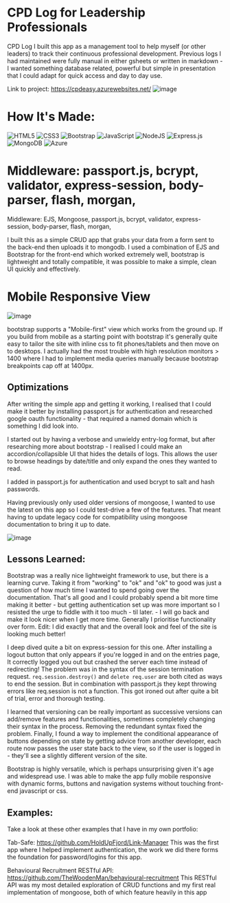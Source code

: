 # CPD Log for Leadership Professionals

CPD Log
I built this app as a management tool to help myself (or other leaders) to track their continuous professional development. Previous logs I had maintained were fully manual in either gsheets or written in markdown - I wanted something database related, powerful but simple in presentation that I could adapt for quick access and day to day use.

Link to project: https://cpdeasy.azurewebsites.net/
![image](https://user-images.githubusercontent.com/85075266/192169575-f0fe9582-903d-445a-8743-ee48446679c7.png)

# How It's Made:

![HTML5](https://img.shields.io/badge/html5-%23E34F26.svg?style=for-the-badge&logo=html5&logoColor=white)
![CSS3](https://img.shields.io/badge/css3-%231572B6.svg?style=for-the-badge&logo=css3&logoColor=white)
![Bootstrap](https://img.shields.io/badge/bootstrap-%23563D7C.svg?style=for-the-badge&logo=bootstrap&logoColor=white)
![JavaScript](https://img.shields.io/badge/javascript-%23323330.svg?style=for-the-badge&logo=javascript&logoColor=%23F7DF1E)
![NodeJS](https://img.shields.io/badge/node.js-6DA55F?style=for-the-badge&logo=node.js&logoColor=white)
![Express.js](https://img.shields.io/badge/express.js-%23404d59.svg?style=for-the-badge&logo=express&logoColor=%2361DAFB)
![MongoDB](https://img.shields.io/badge/MongoDB-%234ea94b.svg?style=for-the-badge&logo=mongodb&logoColor=white)
![Azure](https://img.shields.io/badge/azure-%230072C6.svg?style=for-the-badge&logo=microsoftazure&logoColor=white)

# Middleware: passport.js, bcrypt, validator, express-session, body-parser, flash, morgan,

Middleware: EJS, Mongoose, passport.js, bcrypt, validator, express-session, body-parser, flash, morgan,

I built this as a simple CRUD app that grabs your data from a form sent to the back-end then uploads it to mongodb. I used a combination of EJS and Bootstrap for the front-end which worked extremely well, bootstrap is lightweight and totally compatible, it was possible to make a simple, clean UI quickly and effectively.

# Mobile Responsive View

![image](https://user-images.githubusercontent.com/85075266/192169634-5d97053e-79fc-4c15-9b8e-e6b946309c67.png)

bootstrap supports a "Mobile-first" view which works from the ground up. If you build from mobile as a starting point with bootstrap it's generally quite easy to tailor the site with inline css to fit phones/tablets and then move on to desktops. I actually had the most trouble with high resolution monitors > 1400 where I had to implement media queries manually because bootstrap breakpoints cap off at 1400px.

## Optimizations

After writing the simple app and getting it working, I realised that I could make it better by installing passport.js for authentication and researched google oauth functionality - that required a named domain which is something I did look into.

I started out by having a verbose and unwieldy entry-log format, but after researching more about bootstrap - I realised I could make an accordion/collapsible UI that hides the details of logs. This allows the user to browse headings by date/title and only expand the ones they wanted to read.

I added in passport.js for authentication and used bcrypt to salt and hash passwords.

Having previously only used older versions of mongoose, I wanted to use the latest on this app so I could test-drive a few of the features. That meant having to update legacy code for compatibility using mongoose documentation to bring it up to date.

![image](https://user-images.githubusercontent.com/85075266/192169591-2371c257-b2ef-4c6a-b183-83033e68bc46.png)

## Lessons Learned:

Bootstrap was a really nice lightweight framework to use, but there is a learning curve. Taking it from "working" to "ok" and "ok" to good was just a question of how much time I wanted to spend going over the documentation. That's all good and I could probably spend a bit more time making it better - but getting authentication set up was more important so I resisted the urge to fiddle with it too much - til later. - I will go back and make it look nicer when I get more time. Generally I prioritise functionality over form. Edit: I did exactly that and the overall look and feel of the site is looking much better!

I deep dived quite a bit on express-session for this one. After installing a logout button that only appears if you're logged in and on the entries page, It correctly logged you out but crashed the server each time instead of redirecting! The problem was in the syntax of the session termination request. `req.session.destroy()` and `delete req.user` are both cited as ways to end the session. But in combination with passport.js they kept throwing errors like req.session is not a function. This got ironed out after quite a bit of trial, error and thorough testing.

I learned that versioning can be really important as successive versions can add/remove features and functionalities, sometimes completely changing their syntax in the process. Removing the redundant syntax fixed the problem. Finally, I found a way to implement the conditional appearance of buttons depending on state by getting advice from another developer, each route now passes the user state back to the view, so if the user is logged in - they'll see a slightly different version of the site.

Bootstrap is highly versatile, which is perhaps unsurprising given it's age and widespread use. I was able to make the app fully mobile responsive with dynamic forms, buttons and navigation systems without touching front-end javascript or css.

## Examples:

Take a look at these other examples that I have in my own portfolio:

Tab-Safe: https://github.com/HoldUpFjord/Link-Manager
This was the first app where I helped implement authentication, the work we did there forms the foundation for password/logins for this app.

Behavioural Recruitment RESTful API: https://github.com/TheWoodenMan/behavioural-recruitment
This RESTful API was my most detailed exploration of CRUD functions and my first real implementation of mongoose, both of which feature heavily in this app
